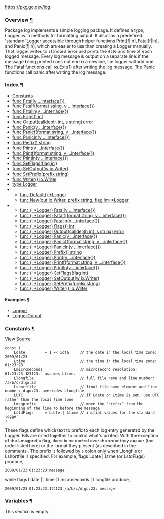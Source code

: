 

https://pkg.go.dev/log



### Overview [¶](https://pkg.go.dev/log#pkg-overview)

Package log implements a simple logging package. It defines a type, Logger, with methods for formatting output. It also has a predefined 'standard' Logger accessible through helper functions Print[f|ln], Fatal[f|ln], and Panic[f|ln], which are easier to use than creating a Logger manually. That logger writes to standard error and prints the date and time of each logged message. Every log message is output on a separate line: if the message being printed does not end in a newline, the logger will add one. The Fatal functions call os.Exit(1) after writing the log message. The Panic functions call panic after writing the log message.

### Index [¶](https://pkg.go.dev/log#pkg-index)

- [Constants](https://pkg.go.dev/log#pkg-constants)
- [func Fatal(v ...interface{})](https://pkg.go.dev/log#Fatal)
- [func Fatalf(format string, v ...interface{})](https://pkg.go.dev/log#Fatalf)
- [func Fatalln(v ...interface{})](https://pkg.go.dev/log#Fatalln)
- [func Flags() int](https://pkg.go.dev/log#Flags)
- [func Output(calldepth int, s string) error](https://pkg.go.dev/log#Output)
- [func Panic(v ...interface{})](https://pkg.go.dev/log#Panic)
- [func Panicf(format string, v ...interface{})](https://pkg.go.dev/log#Panicf)
- [func Panicln(v ...interface{})](https://pkg.go.dev/log#Panicln)
- [func Prefix() string](https://pkg.go.dev/log#Prefix)
- [func Print(v ...interface{})](https://pkg.go.dev/log#Print)
- [func Printf(format string, v ...interface{})](https://pkg.go.dev/log#Printf)
- [func Println(v ...interface{})](https://pkg.go.dev/log#Println)
- [func SetFlags(flag int)](https://pkg.go.dev/log#SetFlags)
- [func SetOutput(w io.Writer)](https://pkg.go.dev/log#SetOutput)
- [func SetPrefix(prefix string)](https://pkg.go.dev/log#SetPrefix)
- [func Writer() io.Writer](https://pkg.go.dev/log#Writer)
- [type Logger](https://pkg.go.dev/log#Logger)
- - [func Default() *Logger](https://pkg.go.dev/log#Default)
  - [func New(out io.Writer, prefix string, flag int) *Logger](https://pkg.go.dev/log#New)
- - [func (l *Logger) Fatal(v ...interface{})](https://pkg.go.dev/log#Logger.Fatal)
  - [func (l *Logger) Fatalf(format string, v ...interface{})](https://pkg.go.dev/log#Logger.Fatalf)
  - [func (l *Logger) Fatalln(v ...interface{})](https://pkg.go.dev/log#Logger.Fatalln)
  - [func (l *Logger) Flags() int](https://pkg.go.dev/log#Logger.Flags)
  - [func (l *Logger) Output(calldepth int, s string) error](https://pkg.go.dev/log#Logger.Output)
  - [func (l *Logger) Panic(v ...interface{})](https://pkg.go.dev/log#Logger.Panic)
  - [func (l *Logger) Panicf(format string, v ...interface{})](https://pkg.go.dev/log#Logger.Panicf)
  - [func (l *Logger) Panicln(v ...interface{})](https://pkg.go.dev/log#Logger.Panicln)
  - [func (l *Logger) Prefix() string](https://pkg.go.dev/log#Logger.Prefix)
  - [func (l *Logger) Print(v ...interface{})](https://pkg.go.dev/log#Logger.Print)
  - [func (l *Logger) Printf(format string, v ...interface{})](https://pkg.go.dev/log#Logger.Printf)
  - [func (l *Logger) Println(v ...interface{})](https://pkg.go.dev/log#Logger.Println)
  - [func (l *Logger) SetFlags(flag int)](https://pkg.go.dev/log#Logger.SetFlags)
  - [func (l *Logger) SetOutput(w io.Writer)](https://pkg.go.dev/log#Logger.SetOutput)
  - [func (l *Logger) SetPrefix(prefix string)](https://pkg.go.dev/log#Logger.SetPrefix)
  - [func (l *Logger) Writer() io.Writer](https://pkg.go.dev/log#Logger.Writer)

#### Examples [¶](https://pkg.go.dev/log#pkg-examples)

- [Logger](https://pkg.go.dev/log#example-Logger)
- [Logger.Output](https://pkg.go.dev/log#example-Logger.Output)

### Constants [¶](https://pkg.go.dev/log#pkg-constants)

[View Source](https://cs.opensource.google/go/go/+/go1.16.7:src/log/log.go;l=37)

```
const (
	Ldate         = 1 << iota     // the date in the local time zone: 2009/01/23
	Ltime                         // the time in the local time zone: 01:23:23
	Lmicroseconds                 // microsecond resolution: 01:23:23.123123.  assumes Ltime.
	Llongfile                     // full file name and line number: /a/b/c/d.go:23
	Lshortfile                    // final file name element and line number: d.go:23. overrides Llongfile
	LUTC                          // if Ldate or Ltime is set, use UTC rather than the local time zone
	Lmsgprefix                    // move the "prefix" from the beginning of the line to before the message
	LstdFlags     = Ldate | Ltime // initial values for the standard logger
)
```

These flags define which text to prefix to each log entry generated by the Logger. Bits are or'ed together to control what's printed. With the exception of the Lmsgprefix flag, there is no control over the order they appear (the order listed here) or the format they present (as described in the comments). The prefix is followed by a colon only when Llongfile or Lshortfile is specified. For example, flags Ldate | Ltime (or LstdFlags) produce,

```
2009/01/23 01:23:23 message
```

while flags Ldate | Ltime | Lmicroseconds | Llongfile produce,

```
2009/01/23 01:23:23.123123 /a/b/c/d.go:23: message
```

### Variables [¶](https://pkg.go.dev/log#pkg-variables)

This section is empty.